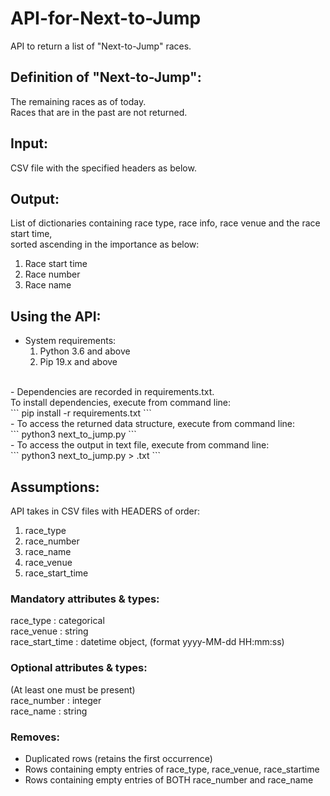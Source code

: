 # API-for-Next-to-Jump
API to return a list of "Next-to-Jump" races. 

## Definition of "Next-to-Jump":
The remaining races as of today. <br />
Races that are in the past are not returned. <br />

## Input:
CSV file with the specified headers as below. <br />

## Output:
List of dictionaries containing race type, race info, race venue and the race start time, <br />
sorted ascending in the importance as below: <br />
1. Race start time
2. Race number
3. Race name


## Using the API:
- System requirements: 
    1.  Python 3.6 and above
    2.  Pip 19.x and above
<br />
- Dependencies are recorded in requirements.txt. <br />
    To install dependencies, execute from command line: <br />
        ```
        pip install -r requirements.txt
        ```
<br />
- To access the returned data structure, execute from command line:<br />
        ```
        python3 next_to_jump.py <filename> 
        ```
<br />
- To access the output in text file, execute from command line:<br />
        ```
        python3 next_to_jump.py <filename> > <output>.txt
        ```

## Assumptions:
API takes in CSV files with HEADERS of order: <br />
1. race_type
2. race_number
3. race_name
4. race_venue
5. race_start_time

### Mandatory attributes & types:
race_type       : categorical <br />
race_venue      : string <br />
race_start_time : datetime object, (format yyyy-MM-dd HH:mm:ss) <br />

### Optional attributes & types:
(At least one must be present) <br />
race_number     : integer <br />
race_name       : string <br />

### Removes:
- Duplicated rows (retains the first occurrence)
- Rows containing empty entries of race_type, race_venue, race_startime
- Rows containing empty entries of BOTH race_number and race_name